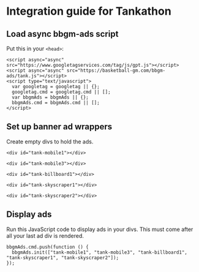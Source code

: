 # Integration guide for Tankathon

## Load async bbgm-ads script

Put this in your `<head>`:

    <script async="async" src="https://www.googletagservices.com/tag/js/gpt.js"></script>
    <script async="async" src="https://basketball-gm.com/bbgm-ads/tank.js"></script>
    <script type="text/javascript">
      var googletag = googletag || {};
      googletag.cmd = googletag.cmd || [];
      var bbgmAds = bbgmAds || {};
      bbgmAds.cmd = bbgmAds.cmd || [];
    </script>

## Set up banner ad wrappers

Create empty divs to hold the ads.

    <div id="tank-mobile1"></div>

    <div id="tank-mobile3"></div>

    <div id="tank-billboard1"></div>

    <div id="tank-skyscraper1"></div>

    <div id="tank-skyscraper2"></div>

## Display ads

Run this JavaScript code to display ads in your divs. This must come after all your last ad div is rendered.

    bbgmAds.cmd.push(function () {
      bbgmAds.init(["tank-mobile1", "tank-mobile3", "tank-billboard1", "tank-skyscraper1", "tank-skyscraper2"]);
    });
